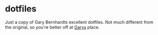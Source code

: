 # dotfiles
Just a copy of Gary Bernhardts excellent dotfiles. Not much different from the original, so you're better off at [Garys](https://github.com/garybernhardt/dotfiles) place.

